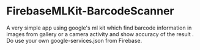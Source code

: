 # FirebaseMLKit-BarcodeScanner
A very simple app using google's ml kit which find barcode information in images from gallery or a camera activity and show accuracy of the result . Do use your own google-services.json from Firebase. 

